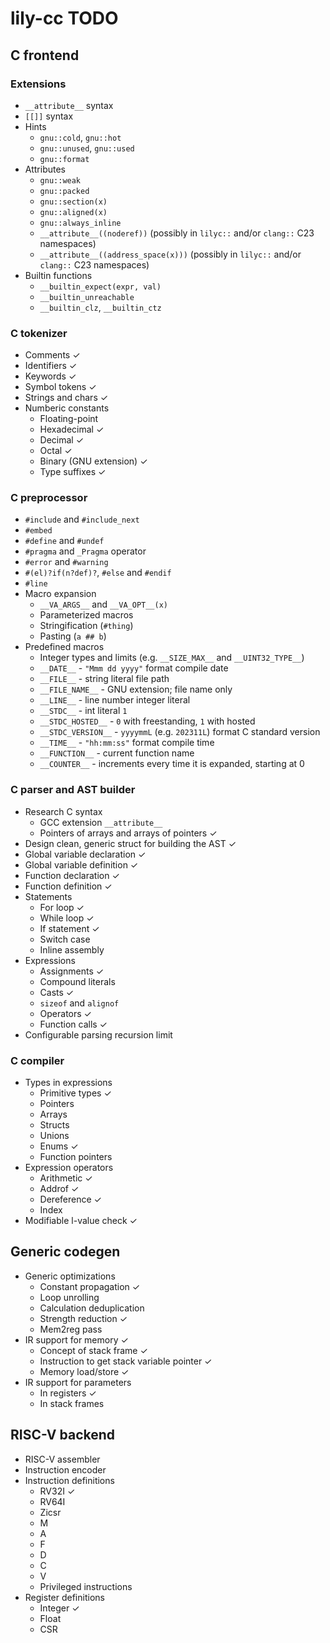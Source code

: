 # lily-cc TODO

## C frontend
### Extensions
- `__attribute__` syntax
- `[[]]` syntax
- Hints
  - `gnu::cold`, `gnu::hot`
  - `gnu::unused`, `gnu::used`
  - `gnu::format`
- Attributes
  - `gnu::weak`
  - `gnu::packed`
  - `gnu::section(x)`
  - `gnu::aligned(x)`
  - `gnu::always_inline`
  - `__attribute__((noderef))` (possibly in `lilyc::` and/or `clang::` C23 namespaces)
  - `__attribute__((address_space(x)))` (possibly in `lilyc::` and/or `clang::` C23 namespaces)
- Builtin functions
  - `__builtin_expect(expr, val)`
  - `__builtin_unreachable`
  - `__builtin_clz`, `__builtin_ctz`

### C tokenizer
- Comments ✓
- Identifiers ✓
- Keywords ✓
- Symbol tokens ✓
- Strings and chars ✓
- Numberic constants
    - Floating-point
    - Hexadecimal ✓
    - Decimal ✓
    - Octal ✓
    - Binary (GNU extension) ✓
    - Type suffixes ✓

### C preprocessor
- `#include` and `#include_next`
- `#embed`
- `#define` and `#undef`
- `#pragma` and `_Pragma` operator
- `#error` and `#warning`
- `#(el)?if(n?def)?`, `#else` and `#endif`
- `#line`
- Macro expansion
    - `__VA_ARGS__` and `__VA_OPT__(x)`
    - Parameterized macros
    - Stringification (`#thing`)
    - Pasting (`a ## b`)
- Predefined macros
    - Integer types and limits (e.g. `__SIZE_MAX__` and `__UINT32_TYPE__`)
    - `__DATE__` - `"Mmm dd yyyy"` format compile date
    - `__FILE__` - string literal file path
    - `__FILE_NAME__` - GNU extension; file name only
    - `__LINE__` - line number integer literal
    - `__STDC__` - int literal `1`
    - `__STDC_HOSTED__` - `0` with freestanding, `1` with hosted
    - `__STDC_VERSION__` - `yyyymmL` (e.g. `202311L`) format C standard version
    - `__TIME__` - `"hh:mm:ss"` format compile time
    - `__FUNCTION__` - current function name
    - `__COUNTER__` - increments every time it is expanded, starting at 0

### C parser and AST builder
- Research C syntax
    - GCC extension `__attribute__`
    - Pointers of arrays and arrays of pointers ✓
- Design clean, generic struct for building the AST ✓
- Global variable declaration ✓
- Global variable definition ✓
- Function declaration ✓
- Function definition ✓
- Statements
    - For loop ✓
    - While loop ✓
    - If statement ✓
    - Switch case
    - Inline assembly
- Expressions
    - Assignments ✓
    - Compound literals
    - Casts ✓
    - `sizeof` and `alignof`
    - Operators ✓
    - Function calls ✓
- Configurable parsing recursion limit

### C compiler
- Types in expressions
    - Primitive types ✓
    - Pointers
    - Arrays
    - Structs
    - Unions
    - Enums ✓
    - Function pointers
- Expression operators
    - Arithmetic ✓
    - Addrof ✓
    - Dereference ✓
    - Index
- Modifiable l-value check ✓


## Generic codegen
- Generic optimizations
    - Constant propagation ✓
    - Loop unrolling
    - Calculation deduplication
    - Strength reduction ✓
    - Mem2reg pass
- IR support for memory ✓
    - Concept of stack frame ✓
    - Instruction to get stack variable pointer ✓
    - Memory load/store ✓
- IR support for parameters
    - In registers ✓
    - In stack frames


## RISC-V backend
- RISC-V assembler
- Instruction encoder
- Instruction definitions
    - RV32I ✓
    - RV64I
    - Zicsr
    - M
    - A
    - F
    - D
    - C
    - V
    - Privileged instructions
- Register definitions
    - Integer ✓
    - Float
    - CSR
